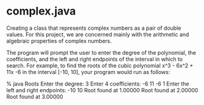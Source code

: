 # complex.java
Creating a class that represents complex numbers as a pair of double values. For this project, we are concerned mainly with the arithmetic and algebraic properties of complex numbers. 

The program will prompt the user to enter the degree of the polynomial, the coefficients, and the left and right endpoints of the interval in which to search. For example, to find the roots of the cubic polynomial x^3 - 6x^2 + 11x -6 in the interval [-10, 10], your program would run as follows:

% java Roots
Enter the degree: 3
Enter 4 coefficients: -6 11 -6 1
Enter the left and right endpoints: -10 10
Root found at 1.00000
Root found at 2.00000
Root found at 3.00000
